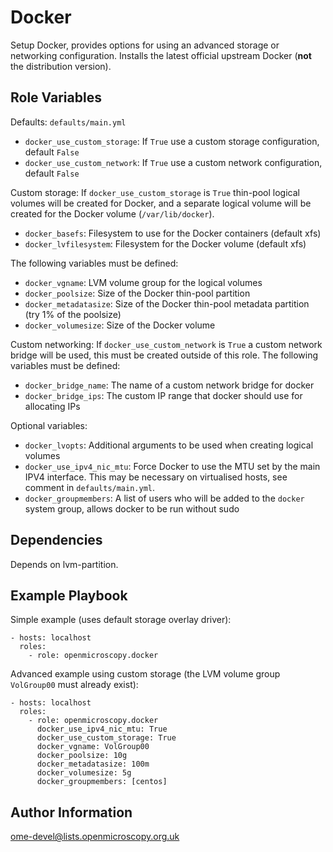 Docker
======

Setup Docker, provides options for using an advanced storage or networking configuration.
Installs the latest official upstream Docker (**not** the distribution version).


Role Variables
--------------

Defaults: `defaults/main.yml`

- `docker_use_custom_storage`: If `True` use a custom storage configuration, default `False`
- `docker_use_custom_network`: If `True` use a custom network configuration, default `False`

Custom storage: If `docker_use_custom_storage` is `True` thin-pool logical volumes will be created for Docker, and a separate logical volume will be created for the Docker volume (`/var/lib/docker`).

- `docker_basefs`: Filesystem to use for the Docker containers (default xfs)
- `docker_lvfilesystem`: Filesystem for the Docker volume (default xfs)

The following variables must be defined:

- `docker_vgname`: LVM volume group for the logical volumes
- `docker_poolsize`: Size of the Docker thin-pool partition
- `docker_metadatasize`: Size of the Docker thin-pool metadata partition (try 1% of the poolsize)
- `docker_volumesize`: Size of the Docker volume

Custom networking: If `docker_use_custom_network` is `True` a custom network bridge will be used, this must be created outside of this role.
The following variables must be defined:

- `docker_bridge_name`: The name of a custom network bridge for docker
- `docker_bridge_ips`: The custom IP range that docker should use for allocating IPs

Optional variables:

- `docker_lvopts`: Additional arguments to be used when creating logical volumes
- `docker_use_ipv4_nic_mtu`: Force Docker to use the MTU set by the main IPV4 interface. This may be necessary on virtualised hosts, see comment in `defaults/main.yml`.
- `docker_groupmembers`: A list of users who will be added to the `docker` system group, allows docker to be run without sudo


Dependencies
------------

Depends on lvm-partition.


Example Playbook
----------------

Simple example (uses default storage overlay driver):

    - hosts: localhost
      roles:
        - role: openmicroscopy.docker

Advanced example using custom storage (the LVM volume group `VolGroup00` must already exist):

    - hosts: localhost
      roles:
        - role: openmicroscopy.docker
          docker_use_ipv4_nic_mtu: True
          docker_use_custom_storage: True
          docker_vgname: VolGroup00
          docker_poolsize: 10g
          docker_metadatasize: 100m
          docker_volumesize: 5g
          docker_groupmembers: [centos]


Author Information
------------------

ome-devel@lists.openmicroscopy.org.uk
